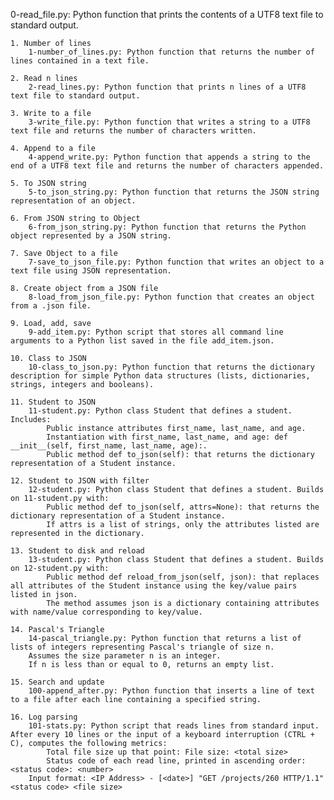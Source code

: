 0-read_file.py:
    Python function that prints the contents of a UTF8 text file to standard output.

    1. Number of lines
        1-number_of_lines.py: Python function that returns the number of lines contained in a text file.

    2. Read n lines
        2-read_lines.py: Python function that prints n lines of a UTF8 text file to standard output.

    3. Write to a file
        3-write_file.py: Python function that writes a string to a UTF8 text file and returns the number of characters written.

    4. Append to a file
        4-append_write.py: Python function that appends a string to the end of a UTF8 text file and returns the number of characters appended.

    5. To JSON string
        5-to_json_string.py: Python function that returns the JSON string representation of an object.

    6. From JSON string to Object
        6-from_json_string.py: Python function that returns the Python object represented by a JSON string.

    7. Save Object to a file
        7-save_to_json_file.py: Python function that writes an object to a text file using JSON representation.

    8. Create object from a JSON file
        8-load_from_json_file.py: Python function that creates an object from a .json file.

    9. Load, add, save
        9-add_item.py: Python script that stores all command line arguments to a Python list saved in the file add_item.json.

    10. Class to JSON
        10-class_to_json.py: Python function that returns the dictionary description for simple Python data structures (lists, dictionaries, strings, integers and booleans).

    11. Student to JSON
        11-student.py: Python class Student that defines a student. Includes:
            Public instance attributes first_name, last_name, and age.
            Instantiation with first_name, last_name, and age: def __init__(self, first_name, last_name, age):.
            Public method def to_json(self): that returns the dictionary representation of a Student instance.

    12. Student to JSON with filter
        12-student.py: Python class Student that defines a student. Builds on 11-student.py with:
            Public method def to_json(self, attrs=None): that returns the dictionary representation of a Student instance.
            If attrs is a list of strings, only the attributes listed are represented in the dictionary.

    13. Student to disk and reload
        13-student.py: Python class Student that defines a student. Builds on 12-student.py with:
            Public method def reload_from_json(self, json): that replaces all attributes of the Student instance using the key/value pairs listed in json.
            The method assumes json is a dictionary containing attributes with name/value corresponding to key/value.

    14. Pascal's Triangle
        14-pascal_triangle.py: Python function that returns a list of lists of integers representing Pascal's triangle of size n.
        Assumes the size parameter n is an integer.
        If n is less than or equal to 0, returns an empty list.

    15. Search and update
        100-append_after.py: Python function that inserts a line of text to a file after each line containing a specified string.

    16. Log parsing
        101-stats.py: Python script that reads lines from standard input. After every 10 lines or the input of a keyboard interruption (CTRL + C), computes the following metrics:
            Total file size up that point: File size: <total size>
            Status code of each read line, printed in ascending order: <status code>: <number>
        Input format: <IP Address> - [<date>] "GET /projects/260 HTTP/1.1" <status code> <file size>
